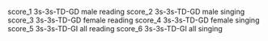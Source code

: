 score_1 3s-3s-TD-GD male reading 
score_2 3s-3s-TD-GD male singing
score_3 3s-3s-TD-GD female reading
score_4 3s-3s-TD-GD female singing
score_5 3s-3s-TD-GI all reading
score_6 3s-3s-TD-GI all singing
